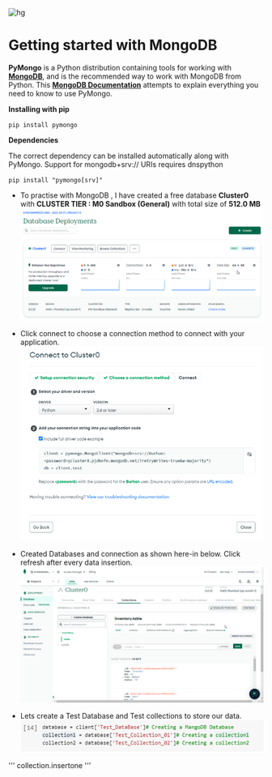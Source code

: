 ![hg](https://findlogovector.com/wp-content/uploads/2022/04/mongodb-logo-vector-2022.png)
# Getting started with MongoDB

**PyMongo** is a Python distribution containing tools for working with **[MongoDB](https://www.mongodb.com/)**, and is the recommended way to work with MongoDB from Python. This **[MongoDB Documentation](https://pymongo.readthedocs.io/en/stable/)** attempts to explain everything you need to know to use PyMongo.

**Installing with pip**
```
pip install pymongo
```
**Dependencies**

The correct dependency can be installed automatically along with PyMongo. Support for mongodb+srv:// URIs requires dnspython
```
pip install "pymongo[srv]"
```

* To practise with MongoDB , I have created a free database **Cluster0** with **CLUSTER TIER : M0 Sandbox (General)** with total size of **512.0 MB**
![Cluster0](https://github.com/Metallurgist/Getting-started-with-MongoDB/blob/master/Pics/Cluster0.png)

* Click connect to choose a connection method to connect with your application.
![Cluster0 connect](https://github.com/Metallurgist/Getting-started-with-MongoDB/blob/master/Pics/Cluster0%20connect.png)

* Created Databases and connection as shown here-in below. Click refresh after every data insertion.
![Cluster0 Databases and Collections](https://github.com/Metallurgist/Getting-started-with-MongoDB/blob/master/Pics/Cluster0%20Databases%20and%20Collections.png)

* Lets create a Test Database and Test collections to store our data.
![DataBase](https://github.com/Metallurgist/Getting-started-with-MongoDB/blob/master/Pics/DataBase.png)

''' collection.insertone '''
